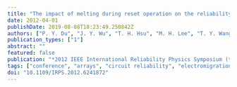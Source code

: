 ```yaml
---
title: "The impact of melting during reset operation on the reliability of phase change memory"
date: 2012-04-01
publishDate: 2019-08-08T18:23:49.250842Z
authors: ["P. Y. Du", "J. Y. Wu", "T. H. Hsu", "M. H. Lee", "T. Y. Wang", "H. Y. Cheng", "E. K. Lai", "S. C. Lai", "H. L. Lung", "S. Kim", "M. J. BrightSky", "Y. Zhu", "S. Mittal", "R. Cheek", "S. Raoux", "E. A. Joseph", "A. Schrott", "n̆derlineJing Li", "C. Lam"]
publication_types: ["1"]
abstract: ""
featured: false
publication: "*2012 IEEE International Reliability Physics Symposium (textbfIRPS)*"
tags: ["conference", "arrays", "circuit reliability", "electromigration", "melting", "phase change memories", "segregation", "GST-based phase change memory", "RESET melting healing effect", "SET induced damage", "SET operation", "control circuits", "electromigration", "large test chips", "operation impact", "phase change memory reliability", "phase segregation", "reset operation", "Conductivity", "Electromigration", "Maintenance engineering", "Phase change materials", "Phase change memory", "Resistance", "Tin", "Endurance", "RESET operation", "electromigration", "melting", "phasechange memory (PCM)", "reliability", "segregation"]
doi: "10.1109/IRPS.2012.6241872"
---
```


